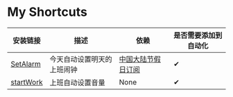 # My Shortcuts
<!-- ❌ -->
| 安装链接 | 描述 | 依赖 | 是否需要添加到自动化 |
|----------|------|------|----------------------|
| [SetAlarm](https://www.icloud.com/shortcuts/c9c346c3516f4fb190c4e845c5fbb558) | 今天自动设置明天的上班闹钟 | [中国大陆节假日订阅](https://github.com/zhengzhiying/calendars.icloud.com)| ✔ |
| [startWork](https://www.icloud.com/shortcuts/419e8117d2174902bed2d1415f51e658) | 上班自动设置音量 | None | ✔ |
